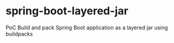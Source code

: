 # spring-boot-layered-jar
PoC Build and pack Spring Boot application as a layered jar using buildpacks
